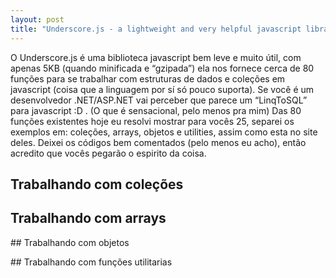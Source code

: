 ```yaml
---
layout: post
title: "Underscore.js - a lightweight and very helpful javascript library"
---
```


O Underscore.js é uma biblioteca javascript bem leve e muito útil, com apenas 5KB (quando minificada e “gzipada”) ela nos fornece cerca de 80 funções para se trabalhar com estruturas de dados e coleções em javascript (coisa que a linguagem por sí só pouco suporta).
Se você é um desenvolvedor .NET/ASP.NET vai perceber que parece um “LinqToSQL” para javascript :D . (O que é sensacional, pelo menos pra mim)
Das 80 funções existentes hoje eu resolvi mostrar para vocês 25, separei os exemplos em: coleções, arrays, objetos e utilities, assim como esta no site deles.
Deixei os códigos bem comentados (pelo menos eu acho), então acredito que vocês pegarão o espirito da coisa.

## Trabalhando com coleções
<script type="text/javascript" src="https://gist.github.com/cleberdantas/6205479.js"></script>
## Trabalhando com arrays
<script type="text/javascript" src="https://gist.github.com/cleberdantas/6205595.js"></script>
## Trabalhando com objetos
<script type="text/javascript" src="https://gist.github.com/cleberdantas/6205636.js"></script>
## Trabalhando com funções utilitarias
<script type="text/javascript" src="https://gist.github.com/cleberdantas/6205806.js"></script>